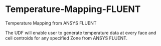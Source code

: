 # Temperature-Mapping-FLUENT
Temperature Mapping from ANSYS FLUENT

The UDF  will enable user to generate temperature data at every face and cell centroids for any specified Zone from ANSYS FLUENT.
